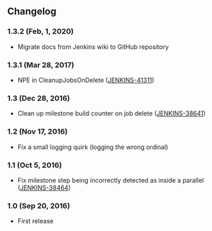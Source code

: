 ## Changelog

### 1.3.2 (Feb, 1, 2020)

-   Migrate docs from Jenkins wiki to GitHub repository

### 1.3.1 (Mar 28, 2017)

-   NPE in CleanupJobsOnDelete
    ([JENKINS-41311](https://issues.jenkins-ci.org/browse/JENKINS-41311))

### 1.3 (Dec 28, 2016)

-   Clean up milestone build counter on job delete
    ([JENKINS-38641](https://issues.jenkins-ci.org/browse/JENKINS-38641))

### 1.2 (Nov 17, 2016)

-   Fix a small logging quirk (logging the wrong ordinal)

### 1.1 (Oct 5, 2016)

-   Fix milestone step being incorrectly detected as inside a parallel
    ([JENKINS-38464](https://issues.jenkins-ci.org/browse/JENKINS-38464))

### 1.0 (Sep 20, 2016)

-   First release
